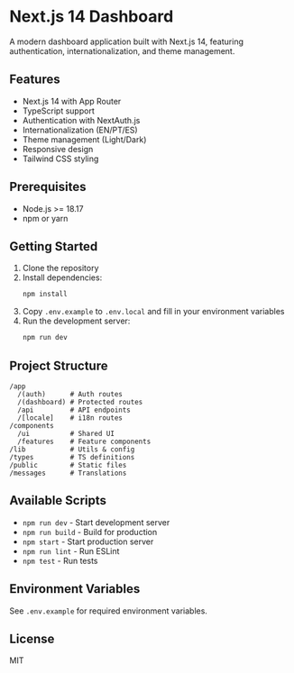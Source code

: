 # Next.js 14 Dashboard

A modern dashboard application built with Next.js 14, featuring authentication, internationalization, and theme management.

## Features

- Next.js 14 with App Router
- TypeScript support
- Authentication with NextAuth.js
- Internationalization (EN/PT/ES)
- Theme management (Light/Dark)
- Responsive design
- Tailwind CSS styling

## Prerequisites

- Node.js >= 18.17
- npm or yarn

## Getting Started

1. Clone the repository
2. Install dependencies:
   ```bash
   npm install
   ```
3. Copy `.env.example` to `.env.local` and fill in your environment variables
4. Run the development server:
   ```bash
   npm run dev
   ```

## Project Structure

```
/app
  /(auth)      # Auth routes
  /(dashboard) # Protected routes
  /api         # API endpoints
  /[locale]    # i18n routes
/components
  /ui          # Shared UI
  /features    # Feature components
/lib           # Utils & config
/types         # TS definitions
/public        # Static files
/messages      # Translations
```

## Available Scripts

- `npm run dev` - Start development server
- `npm run build` - Build for production
- `npm start` - Start production server
- `npm run lint` - Run ESLint
- `npm test` - Run tests

## Environment Variables

See `.env.example` for required environment variables.

## License

MIT
